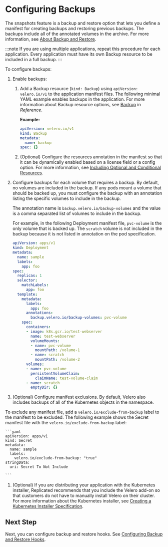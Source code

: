 # Configuring Backups

The snapshots feature is a backup and restore option that lets you define a manifest for creating backups and restoring previous backups. The backups include all of the annotated volumes in the archive. For more information, see [About Backup and Restore](snapshots-overview/).

:::note
If you are using multiple applications, repeat this procedure for each application. Every application must have its own Backup resource to be included in a full backup.
:::

To configure backups:

1. Enable backups:

    1. Add a Backup resource (`kind: Backup`) using `apiVersion: velero.io/v1` to the application manifest files. The following minimal YAML example enables backups in the application. For more information about Backup resource options, see [Backup](/reference/custom-resource-backup) in _Reference_.

        **Example:**

        ```yaml
        apiVersion: velero.io/v1
        kind: Backup
        metadata:
          name: backup
        spec: {}

        ```
    1. (Optional) Configure the resources annotation in the manifest so that it can be dynamically enabled based on a license field or a config option. For more information, see [Including Optional and Conditional Resources](packaging-include-resources/).

1. Configure backups for each volume that requires a backup. By default, no volumes are included in the backup. If any pods mount a volume that should be backed up, you must configure the backup with an annotation listing the specific volumes to include in the backup.

    The annotation name is `backup.velero.io/backup-volumes` and the value is a comma separated list of volumes to include in the backup.

    For example, in the following Deployment manifest file, `pvc-volume` is the only volume that is backed up. The `scratch` volume is not included in the backup because it is not listed in annotation on the pod specification.

    ```yaml
    apiVersion: apps/v1
    kind: Deployment
    metadata:
      name: sample
      labels:
        app: foo
    spec:
      replicas: 1
      selector:
        matchLabels:
          app: foo
      template:
        metadata:
          labels:
            app: foo
          annotations:
            backup.velero.io/backup-volumes: pvc-volume
        spec:
          containers:
          - image: k8s.gcr.io/test-webserver
            name: test-webserver
            volumeMounts:
            - name: pvc-volume
              mountPath: /volume-1
            - name: scratch
              mountPath: /volume-2
          volumes:
          - name: pvc-volume
            persistentVolumeClaim:
              claimName: test-volume-claim
          - name: scratch
            emptyDir: {}

    ```

1. (Optional) Configure manifest exclusions. By default, Velero also includes backups of all of the Kubernetes objects in the namespace.

  To exclude any manifest file, add a `velero.io/exclude-from-backup` label to the manifest to be excluded. The following example shows the Secret manifest file with the `velero.io/exclude-from-backup` label:

    ```yaml
    apiVersion: apps/v1
    kind: Secret
    metadata:
      name: sample
      labels:
        velero.io/exclude-from-backup: "true"
    stringData:
      uri: Secret To Not Include

    ```
1. (Optional) If you are distributing your application with the Kubernetes installer, Replicated recommends that you include the Velero add-on so that customers do not have to manually install Velero on their cluster. For more information about the Kubernetes installer, see [Creating a Kubernetes Installer Specification](packaging-embedded-kubernetes).

## Next Step

Next, you can configure backup and restore hooks. See [Configuring Backup and Restore Hooks](snapshots-hooks).